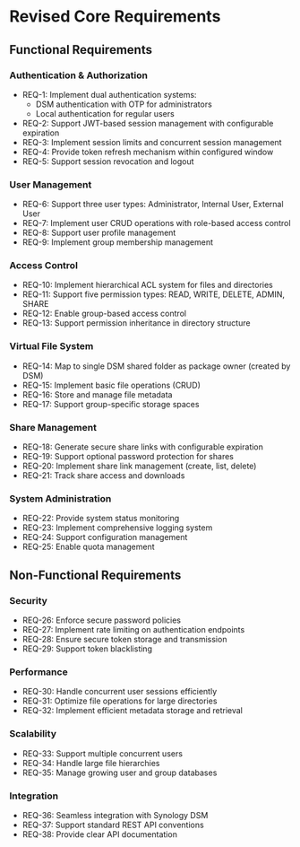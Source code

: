 # Revised Core Requirements

## Functional Requirements

### Authentication & Authorization
- REQ-1: Implement dual authentication systems:
  - DSM authentication with OTP for administrators
  - Local authentication for regular users
- REQ-2: Support JWT-based session management with configurable expiration
- REQ-3: Implement session limits and concurrent session management
- REQ-4: Provide token refresh mechanism within configured window
- REQ-5: Support session revocation and logout

### User Management
- REQ-6: Support three user types: Administrator, Internal User, External User
- REQ-7: Implement user CRUD operations with role-based access control
- REQ-8: Support user profile management
- REQ-9: Implement group membership management

### Access Control
- REQ-10: Implement hierarchical ACL system for files and directories
- REQ-11: Support five permission types: READ, WRITE, DELETE, ADMIN, SHARE
- REQ-12: Enable group-based access control
- REQ-13: Support permission inheritance in directory structure

### Virtual File System
- REQ-14: Map to single DSM shared folder as package owner (created by DSM)
- REQ-15: Implement basic file operations (CRUD)
- REQ-16: Store and manage file metadata
- REQ-17: Support group-specific storage spaces

### Share Management
- REQ-18: Generate secure share links with configurable expiration
- REQ-19: Support optional password protection for shares
- REQ-20: Implement share link management (create, list, delete)
- REQ-21: Track share access and downloads

### System Administration
- REQ-22: Provide system status monitoring
- REQ-23: Implement comprehensive logging system
- REQ-24: Support configuration management
- REQ-25: Enable quota management

## Non-Functional Requirements

### Security
- REQ-26: Enforce secure password policies
- REQ-27: Implement rate limiting on authentication endpoints
- REQ-28: Ensure secure token storage and transmission
- REQ-29: Support token blacklisting

### Performance
- REQ-30: Handle concurrent user sessions efficiently
- REQ-31: Optimize file operations for large directories
- REQ-32: Implement efficient metadata storage and retrieval

### Scalability
- REQ-33: Support multiple concurrent users
- REQ-34: Handle large file hierarchies
- REQ-35: Manage growing user and group databases

### Integration
- REQ-36: Seamless integration with Synology DSM
- REQ-37: Support standard REST API conventions
- REQ-38: Provide clear API documentation
